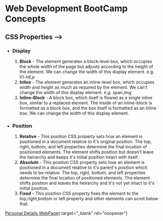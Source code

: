 # Web Development BootCamp Concepts

## CSS Properties -->

 - ### Display
	1. **Block** - The element generates a block-level box, which occupies the whole width of the page but adjusts according to the height of the element. We can change the width of this display element. e.g. h1-h6,p
	2. **Inline** - The element generates an inline-level box, which occupies width and height as much as required by the element. We can't change the width of this display element. e.g. span,img
	3. **Inline-Block** - A block box, which itself is flowed as a single inline box, similar to a replaced element. The inside of an inline-block is formatted as a block box, and the box itself is formatted as an inline box. We can change the width of this display element.
 
 - ### Position
	1. **Relative** - This position CSS property sets how an element is positioned in a document relative to it's original position. The top, right, bottom, and left properties determine the final location of positioned elements. The element shifts position but doesn't leave the heirarchy and keeps it's initial position intact with itself.
	2. **Absolute** - This position CSS property sets how an element is positioned in a document relative to it's parent's position which needs to be relative. The top, right, bottom, and left properties determine the final location of positioned elements. The element shifts position and leaves the heirarchy and it's not yet intact to it's initial position.
	3. **Fixed** - This position CSS property fixes the element to the top,right,bottom or left property and other elements can scroll below that.
	
	
[Personal Details WebPage](https://subhampaul21.github.io/PersonalWebsite){:target="_blank" rel="noopener"}